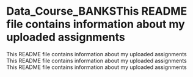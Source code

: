 # Data_Course_BANKSThis README file contains information about my uploaded assignments
This README file contains information about my uploaded assignments
This README file contains information about my uploaded assignments
This README file contains information about my uploaded assignments

